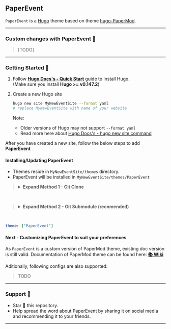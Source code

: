 ## PaperEvent

`PaperEvent` is a [Hugo](https://gohugo.io/) theme based on theme [hugo-PaperMod](https://github.com/adityatelange/hugo-PaperMod).

---
### Custom changes with PaperEvent 🚀

> [TODO]

---

### Getting Started 🚀

1. Follow **[Hugo Docs's - Quick Start](https://gohugo.io/getting-started/quick-start/)** guide to install Hugo.
   <br>(Make sure you install **Hugo >= v0.147.2**)

2. Create a new Hugo site
   ```sh
   hugo new site MyNewEventSite --format yaml
   # replace MyNewEventSite with name of your website
   ```
   Note:
   - Older versions of Hugo may not support `--format yaml`
   - Read more here about [Hugo Docs's - hugo new site command](https://gohugo.io/commands/hugo_new_site/#synopsis)

After you have created a new site, follow the below steps to add **PaperEvent**

#### Installing/Updating PaperEvent

- Themes reside in `MyNewEventSite/themes` directory.
- PaperEvent will be installed in `MyNewEventSite/themes/PaperEvent`

> <details>
> <summary><b>Expand Method 1 - Git Clone</b></summary>
>
> **INSTALL** : Inside the folder of your Hugo site `MyNewEventSite`, run:
>
> ```bash
> git clone https://github.com/yogeshjain96/hugo-paper-event themes/PaperEvent --depth=1
> ```
>
> **UPDATE**: Inside the folder of your Hugo site `MyNewEventSite`, run:
>
> ```bash
> cd themes/PaperEvent
> git pull
> ```
>
> </details>

<br>

> <details>
> <summary><b>Expand Method 2 - Git Submodule (recomended)</b></summary>
>
> **INSTALL** : Inside the folder of your Hugo site `MyNewSite`, run:
>
> ```bash
> git submodule add --depth=1 https://github.com/yogeshjain96/hugo-paper-event.git themes/PaperEvent
> git submodule update --init --recursive # needed when you reclone your repo (submodules may not get cloned automatically)
> ```
>
> You may use ` --branch v7.0` to end of above command if you want to stick to specific release.
> Read more about git submodules [here](https://www.atlassian.com/git/tutorials/git-submodule).
>
> **UPDATE**: Inside the folder of your Hugo site `MyNewSite`, run:
>
> ```bash
> git submodule update --remote --merge
> ```
>
> </details>

<br>


```yaml
theme: ["PaperEvent"]
```

#### Next - Customizing PaperEvent to suit your preferences

As `PaperEvent` is a custom version of PaperMod theme, existing doc version is still valid.
Documentation of PaperMod theme can be found here: [**📚 Wiki**](https://github.com/adityatelange/hugo-PaperMod/wiki)

Aditionally, following configs are also supported:
> TODO

---

### Support 🫶

- Star 🌟 this repository.
- Help spread the word about PaperEvent by sharing it on social media and recommending it to your friends.

---
